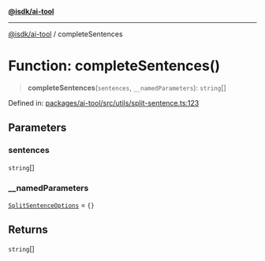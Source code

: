 [**@isdk/ai-tool**](../README.md)

***

[@isdk/ai-tool](../globals.md) / completeSentences

# Function: completeSentences()

> **completeSentences**(`sentences`, `__namedParameters`): `string`[]

Defined in: [packages/ai-tool/src/utils/split-sentence.ts:123](https://github.com/isdk/ai-tool.js/blob/c084189f913fb955b91b492de68bd07ce78f8c82/src/utils/split-sentence.ts#L123)

## Parameters

### sentences

`string`[]

### \_\_namedParameters

[`SplitSentenceOptions`](../interfaces/SplitSentenceOptions.md) = `{}`

## Returns

`string`[]
